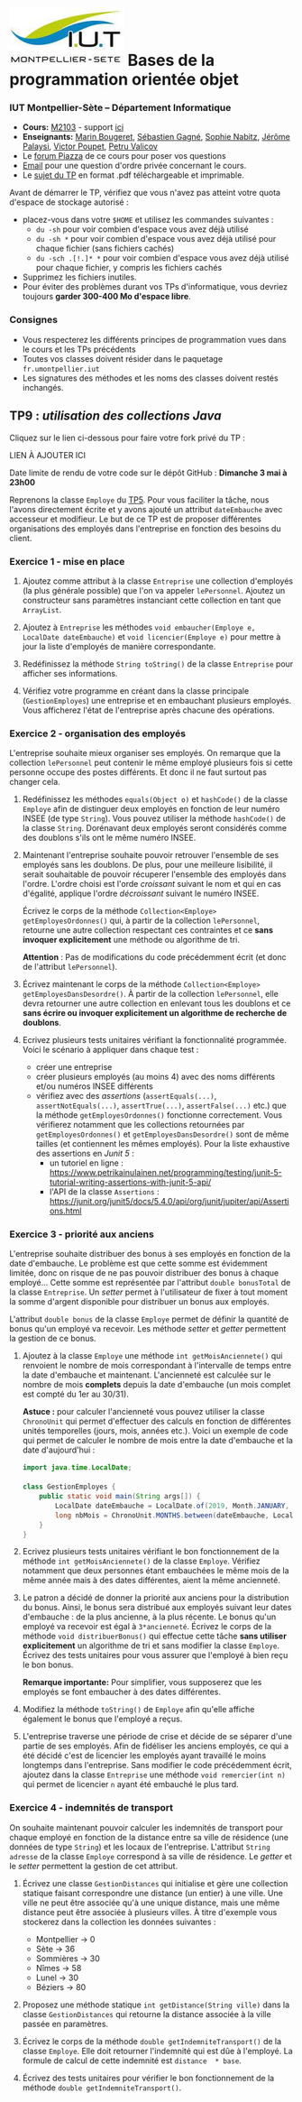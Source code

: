 # ![](ressources/logo.jpeg) Bases de la programmation orientée objet 

### IUT Montpellier-Sète – Département Informatique

* **Cours:** [M2103](http://cache.media.enseignementsup-recherche.gouv.fr/file/25/09/7/PPN_INFORMATIQUE_256097.pdf) - support [ici](https://github.com/IUTInfoMontp-M2103/Ressources)
* **Enseignants:** [Marin Bougeret](mailto:marin.bougeret@umontpellier.fr), [Sébastien Gagné](mailto:sebastien.gagne@umontpellier.fr), [Sophie Nabitz](mailto:sophie.nabitz@univ-avignon.fr), [Jérôme Palaysi](mailto:jerome.palaysi@umontpellier.fr), [Victor Poupet](mailto:victor.poupet@umontpellier.fr), [Petru Valicov](mailto:petru.valicov@umontpellier.fr)
* Le [forum Piazza](https://piazza.com/class/k52c8w685w3210) de ce cours pour poser vos questions
* [Email](mailto:petru.valicov@umontpellier.fr) pour une question d'ordre privée concernant le cours.
* Le [sujet du TP](https://gitprint.com/IUTInfoMontp-M2103/TP9) en format .pdf téléchargeable et imprimable.

Avant de démarrer le TP, vérifiez que vous n'avez pas atteint votre quota d'espace de stockage autorisé :

* placez-vous dans votre `$HOME` et utilisez les commandes suivantes :
    * `du -sh` pour voir combien d'espace vous avez déjà utilisé
    * `du -sh *` pour voir combien d'espace vous avez déjà utilisé pour chaque fichier (sans fichiers cachés)
    * `du -sch .[!.]* *` pour voir combien d'espace vous avez déjà utilisé pour chaque fichier, y compris les fichiers cachés
* Supprimez les fichiers inutiles.
* Pour éviter des problèmes durant vos TPs d'informatique, vous devriez toujours **garder 300-400 Mo d'espace libre**.


### Consignes
- Vous respecterez les différents principes de programmation vues dans le cours et les TPs précédents
- Toutes vos classes doivent résider dans le paquetage `fr.umontpellier.iut`
- Les signatures des méthodes et les noms des classes doivent restés inchangés.


## TP9 : _utilisation des collections Java_

Cliquez sur le lien ci-dessous pour faire votre fork privé du TP :

LIEN À AJOUTER ICI

Date limite de rendu de votre code sur le dépôt GitHub : **Dimanche 3 mai à 23h00**

Reprenons la classe `Employe` du [TP5](https://github.com/IUTInfoMontp-M2103/TP5). Pour vous faciliter la tâche, nous l'avons directement écrite et y avons ajouté un attribut `dateEmbauche` avec accesseur et modifieur. Le but de ce TP est de proposer différentes organisations des employés dans l'entreprise en fonction des besoins du client. 

### Exercice 1 - mise en place

1. Ajoutez comme attribut à la classe `Entreprise` une collection d'employés (la plus générale possible) que l'on va appeler `lePersonnel`. Ajoutez un constructeur sans paramètres instanciant cette collection en tant que `ArrayList`.

2. Ajoutez à `Entreprise` les méthodes `void embaucher(Employe e, LocalDate dateEmbauche)` et `void licencier(Employe e)` pour mettre à jour la liste d'employés de manière correspondante.

3. Redéfinissez la méthode `String toString()` de la classe `Entreprise` pour afficher ses informations.

4. Vérifiez votre programme en créant dans la classe principale (`GestionEmployes`) une entreprise et en embauchant plusieurs employés. Vous afficherez l'état de l'entreprise après chacune des opérations.


### Exercice 2 - organisation des employés

L'entreprise souhaite mieux organiser ses employés. On remarque que la collection `lePersonnel` peut contenir le même employé plusieurs fois si cette personne occupe des postes différents. Et donc il ne faut surtout pas changer cela.

1. Redéfinissez les méthodes `equals(Object o)` et `hashCode()` de la classe `Employe` afin de distinguer deux employés en fonction de leur numéro INSEE (de type `String`). Vous pouvez utiliser la méthode `hashCode()` de la classe `String`. Dorénavant deux employés seront considérés comme des doublons s'ils ont le même numéro INSEE.

2. Maintenant l'entreprise souhaite pouvoir retrouver l'ensemble de ses employés sans les doublons. De plus, pour une meilleure lisibilité, il serait souhaitable de pouvoir récuperer l'ensemble des employés dans l'ordre. L'ordre choisi est l'orde _croissant_ suivant le nom et qui en cas d'égalité, applique l'ordre _décroissant_ suivant le numéro INSEE.
    
    Écrivez le corps de la méthode `Collection<Employe> getEmployesOrdonnes()` qui, à partir de la collection `lePersonnel`, retourne une autre collection respectant ces contraintes et ce **sans invoquer explicitement** une méthode ou algorithme de tri.

   **Attention** : Pas de modifications du code précédemment écrit (et donc de l'attribut `lePersonnel`).

3. Écrivez maintenant le corps de la méthode `Collection<Employe> getEmployesDansDesordre()`. À partir de la collection `lePersonnel`, elle devra retourner une autre collection en enlevant tous les doublons et ce **sans écrire ou invoquer explicitement un algorithme de recherche de doublons**.

4. Ecrivez plusieurs tests unitaires vérifiant la fonctionnalité programmée. Voici le scénario à appliquer dans chaque test :
    * créer une entreprise
    * créer plusieurs employés (au moins 4) avec des noms différents et/ou numéros INSEE différents
    * vérifiez avec des _assertions_ (`assertEquals(...)`, `assertNotEquals(...)`, `assertTrue(...)`, `assertFalse(...)` etc.) que la méthode `getEmployesOrdonnes()` fonctionne correctement. Vous vérifierez notamment que les collections retournées par `getEmployesOrdonnes()` et `getEmployesDansDesordre()` sont de même tailles (et contiennent les mêmes employés). Pour la liste exhaustive des assertions en _Junit 5_ :
        * un tutoriel en ligne : https://www.petrikainulainen.net/programming/testing/junit-5-tutorial-writing-assertions-with-junit-5-api/
        * l'API de la classe `Assertions` : https://junit.org/junit5/docs/5.4.0/api/org/junit/jupiter/api/Assertions.html


### Exercice 3 - priorité aux anciens

L'entreprise souhaite distribuer des bonus à ses employés en fonction de la date d'embauche. Le problème est que cette somme est évidemment limitée, donc on risque de ne pas pouvoir distribuer des bonus à chaque employé... Cette somme est représentée par l'attribut `double bonusTotal` de la classe `Entreprise`. Un _setter_ permet à l'utilisateur de fixer à tout moment la somme d'argent disponible pour distribuer un bonus aux employés.

L'attribut `double bonus` de la classe `Employe` permet de définir la quantité de bonus qu'un employé va recevoir. Les méthode _setter_ et _getter_ permettent la gestion de ce bonus. 
 
1. Ajoutez à la classe `Employe` une méthode `int getMoisAnciennete()` qui renvoient le nombre de mois correspondant à l'intervalle de temps entre la date d'embauche et maintenant. L'ancienneté est calculée sur le nombre de mois **complets** depuis la date d'embauche (un mois complet est compté du 1er au 30/31).
    
    **Astuce :** pour calculer l'ancienneté vous pouvez utiliser la classe `ChronoUnit` qui permet d'effectuer des calculs en fonction de différentes unités temporelles (jours, mois, années etc.). Voici un exemple de code qui permet de calculer le nombre de mois entre la date d'embauche et la date d'aujourd'hui :
 
    ```java
    import java.time.LocalDate;
 
    class GestionEmployes {
        public static void main(String args[]) {
            LocalDate dateEmbauche = LocalDate.of(2019, Month.JANUARY, 28);
            long nbMois = ChronoUnit.MONTHS.between(dateEmbauche, LocalDate.now());
        }
    }
    ```
 
2. Ecrivez plusieurs tests unitaires vérifiant le bon fonctionnement de la méthode `int getMoisAnciennete()` de la classe `Employe`. Vérifiez notamment que deux personnes étant embauchées le même mois de la même année mais à des dates différentes, aient la même ancienneté.

3. Le patron a décidé de donner la priorité aux anciens pour la distribution du bonus. Ainsi, le bonus sera distribué aux employés suivant leur dates d'embauche : de la plus ancienne, à la plus récente. Le bonus qu'un employé va recevoir est égal à `3*ancienneté`. Écrivez le corps de la méthode `void distribuerBonus()` qui effectue cette tâche **sans utiliser explicitement** un algorithme de tri et sans modifier la classe `Employe`. Écrivez des tests unitaires pour vous assurer que l'employé à bien reçu le bon bonus.

    **Remarque importante:**  Pour simplifier, vous supposerez que les employés se font embaucher à des dates différentes.

4. Modifiez la méthode `toString()` de `Employe` afin qu'elle affiche également le bonus que l'employé a reçus.

5. L'entreprise traverse une période de crise et décide de se séparer d'une partie de ses employés. Afin de fidéliser les anciens employés, ce qui a été décidé c'est de licencier les employés ayant travaillé le moins longtemps dans l'entreprise. Sans modifier le code précédemment écrit, ajoutez dans la classe `Entreprise` une méthode `void remercier(int n)` qui permet de licencier `n` ayant été embauché le plus tard.

### Exercice 4 - indemnités de transport

On souhaite maintenant pouvoir calculer les indemnités de transport pour chaque employé en fonction de la distance entre sa ville de résidence (une données de type `String`) et les locaux de l'entreprise.
L'attribut `String adresse` de la classe `Employe` correspond à sa ville de résidence. Le _getter_ et le _setter_ permettent la gestion de cet attribut.

1. Écrivez une classe `GestionDistances` qui initialise et gère une collection statique faisant correspondre une distance (un entier) à une ville. Une ville ne peut être associée qu'à une unique distance, mais une même distance peut être associée à plusieurs villes. À titre d'exemple vous stockerez dans la collection les données suivantes :
    * Montpellier &rightarrow; 0
    * Sète &rightarrow; 36
    * Sommières &rightarrow; 30
    * Nîmes &rightarrow; 58
    * Lunel &rightarrow; 30
    * Béziers &rightarrow; 80

2. Proposez une méthode statique `int getDistance(String ville)` dans la classe `GestionDistances` qui retourne la distance associée à la ville passée en paramètres.
 
3. Écrivez le corps de la méthode `double getIndemniteTransport()` de la classe `Employe`. Elle doit retourner l'indemnité qui est dûe à l'employé. La formule de calcul de cette indemnité est `distance  * base`.

4. Écrivez des tests unitaires pour vérifier le bon fonctionnement de la méthode `double getIndemniteTransport()`.
